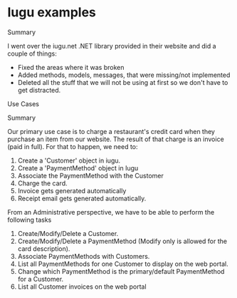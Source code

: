 # Iugu examples

Summary

I went over the iugu.net .NET library provided in their website and did a couple of things:
- Fixed the areas where it was broken
- Added methods, models, messages, that were missing/not implemented
- Deleted all the stuff that we will not be using at first so we don't have to get distracted.

Use Cases

Summary

Our primary use case is to charge a restaurant's credit card when they purchase an item from our website. The result of that charge is an invoice (paid in full). 
For that to happen, we need to:
 1. Create a 'Customer' object in iugu. 
 2. Create a 'PaymentMethod' object in Iugu
 3. Associate the PaymentMethod with the Customer
 4. Charge the card.
 5. Invoice gets generated automatically
 6. Receipt email gets generated automatically.

From an Administrative perspective, we have to be able to perform the following tasks

1. Create/Modify/Delete a Customer.
2. Create/Modify/Delete a PaymentMethod (Modify only is allowed for the card description).
3. Associate PaymentMethods with Customers.
4. List all PaymentMethods for one Customer to display on the web portal.
5. Change which PaymentMethod is the primary/default PaymentMethod for a Customer.
6. List all Customer invoices on the web portal


